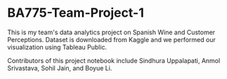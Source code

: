 # BA775-Team-Project-1
This is my team's data analytics project on Spanish Wine and Customer Perceptions. Dataset is downloaded from Kaggle and we performed our visualization using Tableau Public. 

Contributors of this project notebook include Sindhura Uppalapati, Anmol Srivastava, Sohil Jain, and Boyue Li. 
